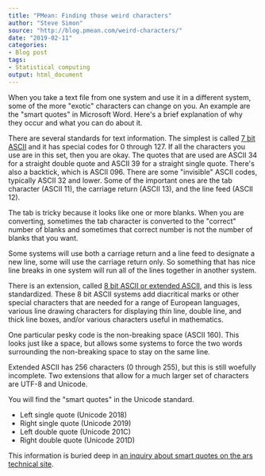 ```yaml
---
title: "PMean: Finding those weird characters"
author: "Steve Simon"
source: "http://blog.pmean.com/weird-characters/"
date: "2019-02-11"
categories:
- Blog post
tags:
- Statistical computing
output: html_document
---
```


When you take a text file from one system and use it in a different
system, some of the more "exotic" characters can change on you. An
example are the "smart quotes" in Microsoft Word. Here's a brief
explanation of why they occur and what you can do about
it.

<!---More--->

There are several standards for text information. The simplest is called
[7 bit ASCII](http://www.neurophys.wisc.edu/comp/docs/ascii/) and it has
special codes for 0 through 127. If all the characters you use are in
this set, then you are okay. The quotes that are used are ASCII 34 for a
straight double quote and ASCII 39 for a straight single quote. There's
also a backtick, which is ASCII 096. There are some "invisible" ASCII
codes, typically ASCII 32 and lower. Some of the important ones are the
tab character (ASCII 11), the carriage return (ASCII 13), and the line
feed (ASCII 12).

The tab is tricky because it looks like one or more blanks. When you are
converting, sometimes the tab character is converted to the "correct"
number of blanks and sometimes that correct number is not the number of
blanks that you want.

Some systems will use both a carriage return and a line feed to
designate a new line, some will use the carriage return only. So
something that has nice line breaks in one system will run all of the
lines together in another system.

There is an extension, called [8 bit ASCII or extended
ASCII](https://en.wikipedia.org/wiki/Extended_ASCII), and this is less
standardized. These 8 bit ASCII systems add diacritical marks or other
special characters that are needed for a range of European languages,
various line drawing characters for displaying thin line, double line,
and thick line boxes, and/or various characters useful in mathematics.

One particular pesky code is the non-breaking space (ASCII 160). This
looks just like a space, but allows some systems to force the two words
surrounding the non-breaking space to stay on the same line.

Extended ASCII has 256 characters (0 through 255), but this is still
woefully incomplete. Two extensions that allow for a much larger set of
characters are UTF-8 and Unicode.

You will find the "smart quotes" in the Unicode standard.

-   Left single quote (Unicode 2018)
-   Right single quote (Unicode 2019)
-   Left double quote (Unicode 201C)
-   Right double quote (Unicode 201D)

This information is buried deep in [an inquiry about smart quotes on the
ars technical
site](https://arstechnica.com/civis/viewtopic.php?t=722235).


